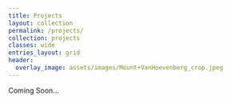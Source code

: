 ```yaml
---
title: Projects
layout: collection
permalink: /projects/
collection: projects
classes: wide
entries_layout: grid
header: 
  overlay_image: assets/images/Mount+VanHoevenberg_crop.jpeg
---
```


Coming Soon...


